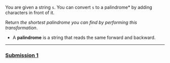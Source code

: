 You are given a string `s`. You can convert `s` to a palindrome* by adding characters in front of it.

Return *the shortest palindrome you can find by performing this transformation*.

* A **palindrome** is a string that reads the same forward and backward.

---

### [Submission 1]()
